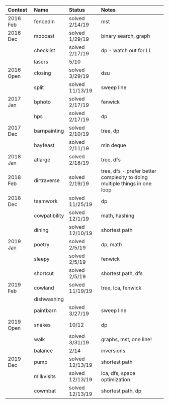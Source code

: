 | Contest   | Name          | Status          | Notes                                                                     |
| :-------- | :-----------  | :-------------  | :------------------------------------------------------------------------ |
| 2016 Feb  | fencedin      | solved 2/14/19  | mst                                                                       |
| 2016 Dec  | moocast       | solved 1/29/19  | binary search, graph                                                      |
|           | checklist     | solved 2/17/19  | dp - watch out for LL                                                     |
|           | lasers        | 5/10            |                                                                           |
| 2016 Open | closing       | solved 3/29/19  | dsu                                                                       |
|           | split         | solved 11/13/19 | sweep line                                                                |
| 2017 Jan  | bphoto        | solved 2/17/19  | fenwick                                                                   |
|           | hps           | solved 2/17/19  | dp                                                                        |
| 2017 Dec  | barnpainting  | solved 2/10/19  | tree, dp                                                                  |
|           | hayfeast      | solved 2/11/19  | min deque                                                                 |
| 2018 Jan  | atlarge       | solved 2/18/19  | tree, dfs                                                                 |
| 2018 Feb  | dirtraverse   | solved 2/19/19  | tree, dfs - prefer better complexity to doing multiple things in one loop |
| 2018 Dec  | teamwork      | solved 11/25/19 | dp                                                                        |
|           | cowpatibility | solved 12/1/19  | math, hashing                                                             |
|           | dining        | solved 12/10/19 | shortest path                                                             |
| 2019 Jan  | poetry        | solved 2/5/19   | dp, math                                                                  |
|           | sleepy        | solved 2/5/19   | fenwick                                                                   |
|           | shortcut      | solved 2/5/19   | shortest path, dfs                                                        |
| 2019 Feb  | cowland       | solved 11/19/19 | tree, lca, fenwick                                                        |
|           | dishwashing   |                 |                                                                           |
|           | paintbarn     | solved 3/27/19  | sweep line                                                                |
| 2019 Open | snakes        | 10/12           | dp                                                                        |
|           | walk          | solved 3/31/19  | graphs, mst, one line!                                                    |
|           | balance       | 2/14            | inversions                                                                |
| 2019 Dec  | pump          | solved 12/13/19 | shortest path                                                             |
|           | milkvisits    | solved 12/13/19 | lca, dfs, space optimization                                              |
|           | cowmbat       | solved 12/13/19 | shortest path, dp                                                         |
